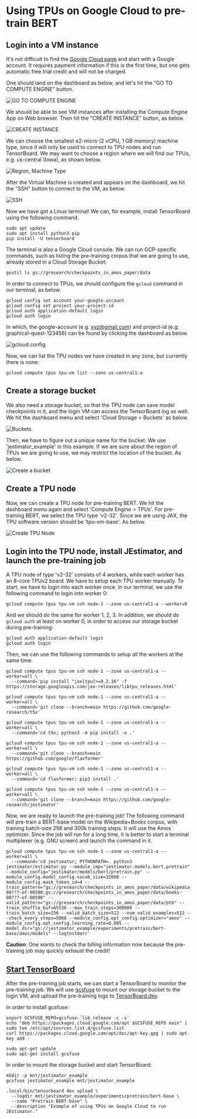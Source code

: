 # Using TPUs on Google Cloud to pre-train BERT

## Login into a VM instance

It's not difficult to find the [Google Cloud page](https://cloud.google.com/)
and start with a Google account. It requires payment information if this is the
first time, but one gets automatic free trial credit and will not be charged.

One should land on the dashboard as below, and let's hit the "GO TO COMPUTE
ENGINE" button.

![GO TO COMPUTE ENGINE](screenshot01-gcpdashboard.jpg)

We should be able to see VM instances after installing the Compute Engine App on
Web browser. Then hit the "CREATE INSTANCE" button, as below.

![CREATE INSTANCE](screenshot02-vminstances.jpg)

We can choose the smallest e2-micro (2 vCPU, 1 GB memory) machine type, since it
will only be used to connect to TPU nodes and run TensorBoard. We may want to
choose a region where we will find our TPUs, e.g. us-central (Iowa), as shown
below.

![Region, Machine Type](screenshot03-vmcreate.jpg)

After the Virtual Machine is created and appears on the dashboard, we hit the
"SSH" button to connect to the VM, as below.

![SSH](screenshot04-ssh.jpg)

Now we have got a Linux terminal! We can, for example, install TensorBoard using
the following command.

```
sudo apt update
sudo apt install python3-pip
pip install -U tensorboard
```

The terminal is also a Google Cloud console. We can run GCP-specific commands,
such as listing the pre-training corpus that we are going to use, already stored
in a Cloud Storage Bucket:

```
gsutil ls gs://gresearch/checkpoints_in_amos_paper/data
```

In order to connect to TPUs, we should configure the `gcloud` command in our
terminal, as below:

```
gcloud config set account your-google-account
gcloud config set project your-project-id
gcloud auth application-default login
gcloud auth login
```

In which, the google-account (e.g. xyz@gmail.com) and project-id (e.g.
graphical-quest-123456) can be found by clicking the dashboard as below.

![gcloud config](screenshot05-config.jpg)

Now, we can list the TPU nodes we have created in any zone, but currently there
is none:

```
gcloud compute tpus tpu-vm list --zone us-central1-a
```

## Create a storage bucket

We also need a storage bucket, so that the TPU node can save model checkpoints
in it, and the login VM can access the TensorBoard log as well. We hit the
dashboard menu and select 'Cloud Storage > Buckets' as below.

![Buckets](screenshot06-buckets.jpg)

Then, we have to figure out a unique name for the bucket. We use
'jestimator_example' in this example. If we are sure about the region of TPUs we
are going to use, we may restrict the location of the bucket. As below.

![Create a bucket](screenshot07-createbucket.jpg)

## Create a TPU node

Now, we can create a TPU node for pre-training BERT. We hit the dashboard menu
again and select 'Compute Engine > TPUs'. For pre-training BERT, we select the
TPU type 'v2-32'. Since we are using JAX, the TPU software version should be
'tpu-vm-base'. As below.

![Create TPU Node](screenshot08-tpunode.jpg)

## Login into the TPU node, install JEstimator, and launch the pre-training job

A TPU node of type 'v2-32' consists of 4 workers, while each worker has an
8-core TPUv2 board. We have to setup each TPU worker manually. To start, we have
to login into each worker once. In our terminal, we use the following command to
login into worker 0:

```
gcloud compute tpus tpu-vm ssh node-1 --zone us-central1-a --worker=0
```

And we should do the same for worker 1, 2, 3. In addition, we should do `gcloud
auth` at least on worker 0, in order to access our storage bucket during
pre-training:

```
gcloud auth application-default login
gcloud auth login
```

Then, we can use the following commands to setup all the workers at the same
time:

```
gcloud compute tpus tpu-vm ssh node-1 --zone us-central1-a --worker=all \
  --command='pip install "jax[tpu]>=0.2.16" -f https://storage.googleapis.com/jax-releases/libtpu_releases.html'

gcloud compute tpus tpu-vm ssh node-1 --zone us-central1-a --worker=all \
  --command='git clone --branch=main https://github.com/google-research/t5x'

gcloud compute tpus tpu-vm ssh node-1 --zone us-central1-a --worker=all \
  --command='cd t5x; python3 -m pip install -e .'

gcloud compute tpus tpu-vm ssh node-1 --zone us-central1-a --worker=all \
  --command='git clone --branch=main https://github.com/google/flaxformer'

gcloud compute tpus tpu-vm ssh node-1 --zone us-central1-a --worker=all \
  --command='cd flaxformer; pip3 install .'

gcloud compute tpus tpu-vm ssh node-1 --zone us-central1-a --worker=all \
  --command='git clone --branch=main https://github.com/google-research/jestimator'
```

Now, we are ready to launch the pre-training job! The following command will
pre-train a BERT-base model on the Wikipedia+Books corpus, with training
batch-size 256 and 300k training steps. It will use the Amos optimizer. Since
the job will run for a long time, it is better to start a terminal multiplexer
(e.g. GNU screen) and launch the command in it.

```
gcloud compute tpus tpu-vm ssh node-1 --zone us-central1-a --worker=all \
  --command='cd jestimator; PYTHONPATH=. python3 jestimator/estimator.py --module_imp="jestimator.models.bert.pretrain" --module_config="jestimator/models/bert/pretrain.py" --module_config.model_config.vocab_size=32000 --module_config.mask_token_id=4 --train_pattern="gs://gresearch/checkpoints_in_amos_paper/data/wikipedia-00???-of-00500,gs://gresearch/checkpoints_in_amos_paper/data/books-00???-of-00500" --valid_pattern="gs://gresearch/checkpoints_in_amos_paper/data/ptb" --train_shuffle_buf=65536 --max_train_steps=300000 --train_batch_size=256 --valid_batch_size=512 --num_valid_examples=512 --check_every_steps=5000 --module_config.opt_config.optimizer="amos" --module_config.opt_config.learning_rate=0.005 --model_dir="gs://jestimator_example/experiments/pretrain/bert-base/amos/models" --logtostderr'
```

**Caution**: One wants to check the billing information now because the
pre-training job may quickly exhaust the credit!

## [Start TensorBoard](#tensorboard)

After the pre-training job starts, we can start a TensorBoard to monitor the
pre-training job. We will use
[gcsfuse](https://github.com/GoogleCloudPlatform/gcsfuse) to mount our storage
bucket to the login VM, and upload the pre-training logs to
[TensorBoard.dev](https://tensorboard.dev/).

In order to install gcsfuse:
<!-- workaround for seclinter by turning this into an HTML comment
<!--* pragma: { seclinter_this_is_fine: true } *-->

```
export GCSFUSE_REPO=gcsfuse-`lsb_release -c -s`
echo "deb https://packages.cloud.google.com/apt $GCSFUSE_REPO main" | sudo tee /etc/apt/sources.list.d/gcsfuse.list
curl https://packages.cloud.google.com/apt/doc/apt-key.gpg | sudo apt-key add -

sudo apt-get update
sudo apt-get install gcsfuse
```

<!-- workaround for seclinter by turning this into an HTML comment
<!--* pragma: { seclinter_this_is_fine: false } *-->
In order to mount the storage bucket and start TensorBoard:

```
mkdir -p mnt/jestimator_example
gcsfuse jestimator_example mnt/jestimator_example

.local/bin/tensorboard dev upload \
  --logdir mnt/jestimator_example/experiments/pretrain/bert-base \
  --name "Pretrain BERT-base" \
  --description "Example of using TPUs on Google Cloud to run JEstimator."
```

